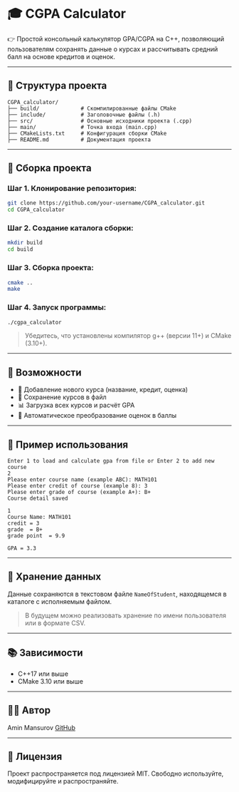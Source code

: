 # 🎓 CGPA Calculator

👉 Простой консольный калькулятор GPA/CGPA на C++, позволяющий пользователям сохранять данные о курсах и рассчитывать средний балл на основе кредитов и оценок.

---

## 📁 Структура проекта

```
CGPA_calculator/
├── build/             # Скомпилированные файлы CMake
├── include/           # Заголовочные файлы (.h)
├── src/               # Основные исходники проекта (.cpp)
├── main/              # Точка входа (main.cpp)
├── CMakeLists.txt     # Конфигурация сборки CMake
├── README.md          # Документация проекта
```

---

## 🚀 Сборка проекта

### Шаг 1. Клонирование репозитория:

```bash
git clone https://github.com/your-username/CGPA_calculator.git
cd CGPA_calculator
```

### Шаг 2. Создание каталога сборки:

```bash
mkdir build
cd build
```

### Шаг 3. Сборка проекта:

```bash
cmake ..
make
```

### Шаг 4. Запуск программы:

```bash
./cgpa_calculator
```

> Убедитесь, что установлены компилятор g++ (версии 11+) и CMake (3.10+).

---

## 🧰 Возможности

* 📅 Добавление нового курса (название, кредит, оценка)
* 📝 Сохранение курсов в файл
* 📊 Загрузка всех курсов и расчёт GPA
* 🔢 Автоматическое преобразование оценок в баллы

---

## 📄 Пример использования

```
Enter 1 to load and calculate gpa from file or Enter 2 to add new course
2
Please enter course name (example ABC): MATH101
Please enter credit of course (example 8): 3
Please enter grade of course (example A+): B+
Course detail saved

1
Course Name: MATH101
credit = 3
grade  = B+
grade point  = 9.9

GPA = 3.3
```

---

## 📂 Хранение данных

Данные сохраняются в текстовом файле `NameOfStudent`, находящемся в каталоге с исполняемым файлом.

> В будущем можно реализовать хранение по имени пользователя или в формате CSV.

---

## 📚 Зависимости

* C++17 или выше
* CMake 3.10 или выше

---


## 👨‍💼 Автор

Amin Mansurov
[GitHub](https://github.com/Amin-mansurov)

---

## 📜 Лицензия

Проект распространяется под лицензией MIT. Свободно используйте, модифицируйте и распространяйте.
